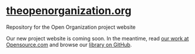 # [theopenorganization.org](http://theopenorganization.org)
Repository for the Open Organization project website

Our new project website is coming soon. In the meantime, read [our work at Opensource.com](https://opensource.com/open-organization) and browse our [library on GitHub](https://github.com/open-organization).
